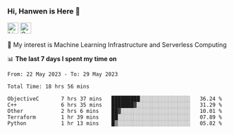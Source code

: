 ### Hi, Hanwen is Here 👋
<p>
	<a href="https://www.linkedin.com/in/liu-hanwen/"><img src="https://img.shields.io/badge/@hanwen-0A66C2?style=flat&logo=LinkedIn&logoColor=white" alt="Linkedin"  height="25px"/></a> 
	<a href="https://scholar.google.com/citations?user=HDF0su0AAAAJ"><img src="https://img.shields.io/badge/scholar-4385FE.svg?&style=plastic&logo=google-scholar&logoColor=white" alt="Google Scholar" height="25px"> </a>
</p>
🌱 My interest is Machine Learning Infrastructure and Serverless Computing

📊 **The last 7 days I spent my time on** 
<!--START_SECTION:waka-->

```text
From: 22 May 2023 - To: 29 May 2023

Total Time: 18 hrs 56 mins

ObjectiveC       7 hrs 37 mins   █████████░░░░░░░░░░░░░░░░   36.24 %
C++              6 hrs 35 mins   ███████▓░░░░░░░░░░░░░░░░░   31.29 %
Other            2 hrs 6 mins    ██▓░░░░░░░░░░░░░░░░░░░░░░   10.01 %
Terraform        1 hr 39 mins    ██░░░░░░░░░░░░░░░░░░░░░░░   07.89 %
Python           1 hr 13 mins    █▒░░░░░░░░░░░░░░░░░░░░░░░   05.82 %
```

<!--END_SECTION:waka-->


<!--
**david990917/david990917** is a ✨ _special_ ✨ repository because its `README.md` (this file) appears on your GitHub profile.

Here are some ideas to get you started:

- 🔭 I’m currently working on ...
- 🌱 I’m currently learning ...
- 👯 I’m looking to collaborate on ...
- 🤔 I’m looking for help with ...
- 💬 Ask me about ...
- 📫 How to reach me: ...
- 😄 Pronouns: ...
- ⚡ Fun fact: ...
-->

